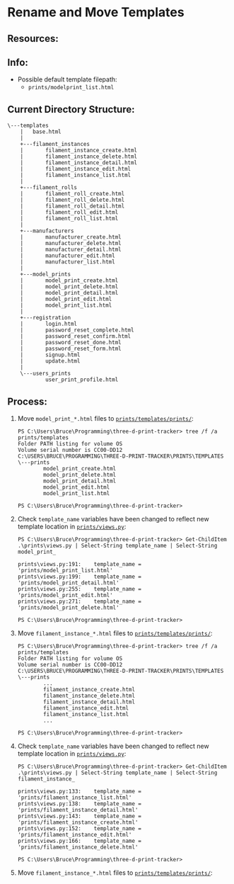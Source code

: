 # Rename and Move Templates

## Resources:

## Info:
* Possible default template filepath:
    * `prints/modelprint_list.html`

## Current Directory Structure:
```
\---templates
    |   base.html
    |
    +---filament_instances
    |       filament_instance_create.html
    |       filament_instance_delete.html
    |       filament_instance_detail.html
    |       filament_instance_edit.html
    |       filament_instance_list.html
    |
    +---filament_rolls
    |       filament_roll_create.html
    |       filament_roll_delete.html
    |       filament_roll_detail.html
    |       filament_roll_edit.html
    |       filament_roll_list.html
    |
    +---manufacturers
    |       manufacturer_create.html
    |       manufacturer_delete.html
    |       manufacturer_detail.html
    |       manufacturer_edit.html
    |       manufacturer_list.html
    |
    +---model_prints
    |       model_print_create.html
    |       model_print_delete.html
    |       model_print_detail.html
    |       model_print_edit.html
    |       model_print_list.html
    |
    +---registration
    |       login.html
    |       password_reset_complete.html
    |       password_reset_confirm.html
    |       password_reset_done.html
    |       password_reset_form.html
    |       signup.html
    |       update.html
    |
    \---users_prints
            user_print_profile.html
```

## Process:

1. Move `model_print_*.html` files to [`prints/templates/prints/`](../prints/templates/prints/):
    ```
    PS C:\Users\Bruce\Programming\three-d-print-tracker> tree /f /a prints/templates
    Folder PATH listing for volume OS
    Volume serial number is CC00-DD12
    C:\USERS\BRUCE\PROGRAMMING\THREE-D-PRINT-TRACKER\PRINTS\TEMPLATES
    \---prints
            model_print_create.html
            model_print_delete.html
            model_print_detail.html
            model_print_edit.html
            model_print_list.html
    
    PS C:\Users\Bruce\Programming\three-d-print-tracker>
    ```

1. Check `template_name` variables have been changed to reflect new template location in [`prints/views.py`](../prints/views.py):
    ```
    PS C:\Users\Bruce\Programming\three-d-print-tracker> Get-ChildItem .\prints\views.py | Select-String template_name | Select-String model_print_
    
    prints\views.py:191:    template_name = 'prints/model_print_list.html'
    prints\views.py:199:    template_name = 'prints/model_print_detail.html'
    prints\views.py:255:    template_name = 'prints/model_print_edit.html'
    prints\views.py:271:    template_name = 'prints/model_print_delete.html'
    
    PS C:\Users\Bruce\Programming\three-d-print-tracker>
    ```

1. Move `filament_instance_*.html` files to [`prints/templates/prints/`](../prints/templates/prints/):
    ```
    PS C:\Users\Bruce\Programming\three-d-print-tracker> tree /f /a prints/templates
    Folder PATH listing for volume OS
    Volume serial number is CC00-DD12
    C:\USERS\BRUCE\PROGRAMMING\THREE-D-PRINT-TRACKER\PRINTS\TEMPLATES
    \---prints
            ...
            filament_instance_create.html
            filament_instance_delete.html
            filament_instance_detail.html
            filament_instance_edit.html
            filament_instance_list.html
            ...
    
    PS C:\Users\Bruce\Programming\three-d-print-tracker>
    ```

1. Check `template_name` variables have been changed to reflect new template location in [`prints/views.py`](../prints/views.py):
    ```
    PS C:\Users\Bruce\Programming\three-d-print-tracker> Get-ChildItem .\prints\views.py | Select-String template_name | Select-String filament_instance_
    
    prints\views.py:133:    template_name = 'prints/filament_instance_list.html'
    prints\views.py:138:    template_name = 'prints/filament_instance_detail.html'
    prints\views.py:143:    template_name = 'prints/filament_instance_create.html'
    prints\views.py:152:    template_name = 'prints/filament_instance_edit.html'
    prints\views.py:166:    template_name = 'prints/filament_instance_delete.html'
    
    PS C:\Users\Bruce\Programming\three-d-print-tracker>
    ```

1. Move `filament_instance_*.html` files to [`prints/templates/prints/`](../prints/templates/prints/):
    ```

    ```


